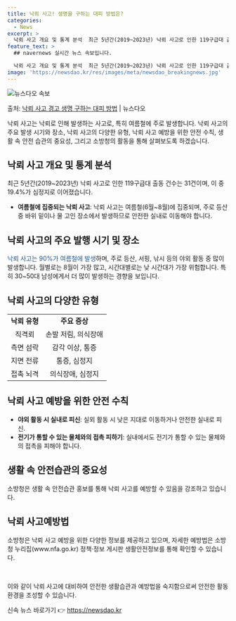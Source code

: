 ```yaml
---
title: 낙뢰 사고! 생명을 구하는 대피 방법은?
categories:
  - News
excerpt: >
  낙뢰 사고 개요 및 통계 분석  최근 5년간(2019~2023년) 낙뢰 사고로 인한 119구급대 출동 건수는…
feature_text: >
  ## navernews 실시간 뉴스 속보입니다.

  낙뢰 사고 개요 및 통계 분석  최근 5년간(2019~2023년) 낙뢰 사고로 인한 119구급대 출동 건수는…
image: 'https://newsdao.kr/res/images/meta/newsdao_breakingnews.jpg'
---
```


![뉴스다오 속보](https://newsdao.kr/res/images/meta/newsdao_breakingnews.jpg)

<p>출처: <a href="https://newsdao.kr/4357" rel="dofollow">낙뢰 사고 경고 생명 구하는 대피 방법</a> | 뉴스다오</p>

<p data-ke-size="size16">낙뢰 사고는 낙뢰로 인해 발생하는 사고로, 특히 여름철에 주로 발생합니다. 낙뢰 사고의 주요 발생 시기와 장소, 낙뢰 사고의 다양한 유형, 낙뢰 사고 예방을 위한 안전 수칙, 생활 속 안전 습관의 중요성, 그리고 소방청의 활동을 통해 살펴보도록 하겠습니다.</p>

<h2 data-ke-size="size26">낙뢰 사고 개요 및 통계 분석</h2>
<p>최근 5년간(2019~2023년) 낙뢰 사고로 인한 119구급대 출동 건수는 31건이며, 이 중 19.4%가 심정지로 이어졌습니다.</p>
<ul>
<li><b>여름철에 집중되는 낙뢰 사고</b>: 낙뢰 사고는 여름철(6월~8월)에 집중되며, 주로 등산 중 바위 밑이나 물 고인 장소에서 발생하므로 안전한 실내로 이동해야 합니다.</li>
</ul>

<h2 data-ke-size="size26">낙뢰 사고의 주요 발행 시기 및 장소</h2>
<p><span style="color: #1a5490;">낙뢰 사고는 90%가 여름철에 발생</span>하며, 주로 등산, 서핑, 낚시 등의 야외 활동 중 많이 발생합니다. 월별로는 8월이 가장 많고, 시간대별로는 낮 시간대가 가장 위험합니다. 특히 30~50대 남성에게서 더 많이 발생하는 경향을 보입니다.</p>

<h2 data-ke-size="size26">낙뢰 사고의 다양한 유형</h2>
<table>
  <tr>
    <td style="text-align: center; height: 17px;"><b>낙뢰 유형</b></td>
    <td style="text-align: center; height: 17px;"><b>주요 증상</b></td>
  </tr>
  <tr>
    <td style="text-align: center; height: 17px;">직격뢰</td>
    <td style="text-align: center; height: 17px;">손발 저림, 의식장애</td>
  </tr>
  <tr>
    <td style="text-align: center; height: 17px;">측면 섬락</td>
    <td style="text-align: center; height: 17px;">감각 이상, 통증</td>
  </tr>
  <tr>
    <td style="text-align: center; height: 17px;">지면 전류</td>
    <td style="text-align: center; height: 17px;">통증, 심정지</td>
  </tr>
  <tr>
    <td style="text-align: center; height: 17px;">접촉 뇌격</td>
    <td style="text-align: center; height: 17px;">의식장애, 심정지</td>
  </tr>
</table>

<h2 data-ke-size="size26">낙뢰 사고 예방을 위한 안전 수칙</h2>
<ul>
<li><b>야외 활동 시 실내로 피신</b>: 실외 활동 시 낮은 지대로 이동하거나 안전한 실내로 피신.</li>
<li><b>전기가 통할 수 있는 물체와의 접촉 피하기</b>: 실내에서도 전기가 통할 수 있는 물체와의 접촉을 피해야 합니다.</li>
</ul>

<h2 data-ke-size="size26">생활 속 안전습관의 중요성</h2>
<p>소방청은 생활 속 안전습관 홍보를 통해 낙뢰 사고를 예방할 수 있음을 강조하고 있습니다.</p>

<h2 data-ke-size="size26">낙뢰 사고예방법</h2>
<p>소방청은 낙뢰 사고 예방을 위한 다양한 정보를 제공하고 있으며, 자세한 예방법은 소방청 누리집(www.nfa.go.kr) 정책·정보 게시판 생활안전정보를 통해 확인할 수 있습니다.</p>

<p data-ke-size="size16">&nbsp;</p>
<p>이와 같이 낙뢰 사고에 대비하여 안전한 생활습관과 예방법을 숙지함으로써 안전한 활동환경을 조성할 수 있습니다.</p>

신속 뉴스 바로가기 👉 <a href="https://newsdao.kr" rel="dofollow">https://newsdao.kr</a>



